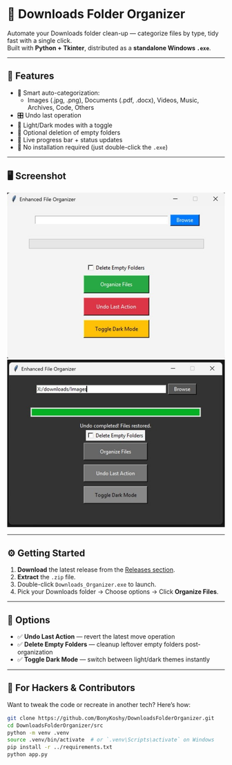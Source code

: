 # 📁 Downloads Folder Organizer

Automate your Downloads folder clean-up — categorize files by type, tidy fast with a single click.  
Built with **Python + Tkinter**, distributed as a **standalone Windows `.exe`**.

---

## 🚀 Features

- 🧠 Smart auto-categorization:
  - Images (.jpg, .png), Documents (.pdf, .docx), Videos, Music, Archives, Code, Others
- 🎛️ Undo last operation
- 🎨 Light/Dark modes with a toggle
- 🚫 Optional deletion of empty folders
- 🎥 Live progress bar + status updates
- 🍱 No installation required (just double-click the `.exe`)

---

## 🖥️ Screenshot

![App Screenshot](./img/ss1.jpg)
![App Screenshot](./img/ss2.jpg)


---

## ⚙️ Getting Started

1. **Download** the latest release from the [Releases section](https://github.com/BonyKoshy/DownloadsFolderOrganizer/releases).
2. **Extract** the `.zip` file.
3. Double-click `Downloads_Organizer.exe` to launch.
4. Pick your Downloads folder → Choose options → Click **Organize Files**.

---

## 🧩 Options

- ✅ **Undo Last Action** — revert the latest move operation  
- ✅ **Delete Empty Folders** — cleanup leftover empty folders post-organization  
- ✅ **Toggle Dark Mode** — switch between light/dark themes instantly

---

## 🧰 For Hackers & Contributors

Want to tweak the code or recreate in another tech? Here’s how:

```bash
git clone https://github.com/BonyKoshy/DownloadsFolderOrganizer.git
cd DownloadsFolderOrganizer/src
python -m venv .venv
source .venv/bin/activate  # or `.venv\Scripts\activate` on Windows
pip install -r ../requirements.txt
python app.py
